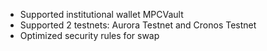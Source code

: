 - Supported institutional wallet MPCVault
- Supported 2 testnets: Aurora Testnet and Cronos Testnet
- Optimized security rules for swap